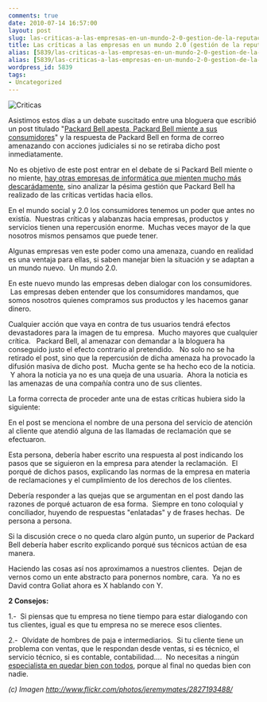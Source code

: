```yaml
---
comments: true
date: 2010-07-14 16:57:00
layout: post
slug: las-criticas-a-las-empresas-en-un-mundo-2-0-gestion-de-la-reputacion
title: Las críticas a las empresas en un mundo 2.0 (gestión de la reputación)
alias: [5839/las-criticas-a-las-empresas-en-un-mundo-2-0-gestion-de-la-reputacion/, 5839/las-criticas-a-las-empresas-en-un-mundo-2-0-gestion-de-la-reputacion]
alias: [5839/las-criticas-a-las-empresas-en-un-mundo-2-0-gestion-de-la-reputacion/, 5839/las-criticas-a-las-empresas-en-un-mundo-2-0-gestion-de-la-reputacion]
wordpress_id: 5839
tags:
- Uncategorized
---
```



    


![Criticas](http://blog.alvareznavarro.es/images/2011/06/criticas-scaled600.jpg?w=300)








Asistimos estos días a un debate suscitado entre una bloguera que escribió un post titulado "[Packard Bell apesta, Packard Bell miente a sus consumidores](http://libroselements.wordpress.com/2010/07/09/packard-bell-es-malo/)" y la respuesta de Packard Bell en forma de correo amenazando con acciones judiciales si no se retiraba dicho post inmediatamente.







No es objetivo de este post entrar en el debate de si Packard Bell miente o no miente, [hay otras empresas de informática que mienten mucho más descarádamente](https://www.facua.org/es/noticia.php?Id=5154), sino analizar la pésima gestión que Packard Bell ha realizado de las críticas vertidas hacia ellos.







En el mundo social y 2.0 los consumidores tenemos un poder que antes no existía.  Nuestras críticas y alabanzas hacia empresas, productos y servicios tienen una repercusión enorme.  Muchas veces mayor de la que nosotros mismos pensamos que puede tener.







Algunas empresas ven este poder como una amenaza, cuando en realidad es una ventaja para ellas, si saben manejar bien la situación y se adaptan a un mundo nuevo.  Un mundo 2.0.







En este nuevo mundo las empresas deben dialogar con los consumidores.  Las empresas deben entender que los consumidores mandamos, que somos nosotros quienes compramos sus productos y les hacemos ganar dinero.







Cualquier acción que vaya en contra de tus usuarios tendrá efectos devastadores para la imagen de tu empresa.  Mucho mayores que cualquier crítica.   Packard Bell, al amenazar con demandar a la bloguera ha conseguido justo el efecto contrario al pretendido.   No solo no se ha retirado el post, sino que la repercusión de dicha amenaza ha provocado la difusión masiva de dicho post.  Mucha gente se ha hecho eco de la noticia.  Y ahora la noticia ya no es una queja de una usuaria.  Ahora la noticia es las amenazas de una compañía contra uno de sus clientes.







La forma correcta de proceder ante una de estas críticas hubiera sido la siguiente:







En el post se menciona el nombre de una persona del servicio de atención al cliente que atendió alguna de las llamadas de reclamación que se efectuaron.







Esta persona, debería haber escrito una respuesta al post indicando los pasos que se siguieron en la empresa para atender la reclamación.  El porqué de dichos pasos, explicando las normas de la empresa en materia de reclamaciones y el cumplimiento de los derechos de los clientes.







Debería responder a las quejas que se argumentan en el post dando las razones de porqué actuaron de esa forma.  Siempre en tono coloquial y conciliador, huyendo de respuestas "enlatadas" y de frases hechas.  De persona a persona.







Si la discusión crece o no queda claro algún punto, un superior de Packard Bell debería haber escrito explicando porqué sus técnicos actúan de esa manera.







Haciendo las cosas así nos aproximamos a nuestros clientes.  Dejan de vernos como un ente abstracto para ponernos nombre, cara.  Ya no es David contra Goliat ahora es X hablando con Y.







**2 Consejos:**







1.-  Si piensas que tu empresa no tiene tiempo para estar dialogando con tus clientes, igual es que tu empresa no se merece esos clientes.







2.-  Olvídate de hombres de paja e intermediarios.  Si tu cliente tiene un problema con ventas, que le respondan desde ventas, si es técnico, el servicio técnico, si es contable, contabilidad....  No necesitas a ningún [especialista en quedar bien con todos](http://www.alvareznavarro.es/tu-empresa-no-necesita-un-community-manager), porque al final no quedas bien con nadie.







_(c) Imagen http://www.flickr.com/photos/jeremymates/2827193488/_


  
